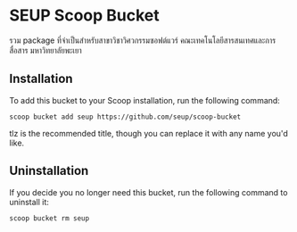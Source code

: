 # SEUP Scoop Bucket

รวม package ที่จำเป็นสำหรับสาขาวิชาวิศวกรรมซอฟต์แวร์ คณะเทคโนโลยีสารสนเทศและการสื่อสาร มหาวิทยาลัยพะเยา


## Installation

To add this bucket to your Scoop installation, run the following command:

```
scoop bucket add seup https://github.com/seup/scoop-bucket
```

tlz is the recommended title, though you can replace it with any name you'd like.

## Uninstallation

If you decide you no longer need this bucket, run the following command to uninstall it:

```
scoop bucket rm seup
```